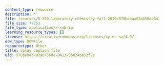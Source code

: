```yaml
---
content_type: resource
description: ''
file: /courses/5-310-laboratory-chemistry-fall-2019/970bebaa03a056de84130b024ba52f2e_J23egLCM2tc.srt
file_size: 77753
file_type: application/x-subrip
learning_resource_types: []
license: https://creativecommons.org/licenses/by-nc-sa/4.0/
ocw_type: OCWFile
resourcetype: Other
title: 3play caption file
uid: 970bebaa-03a0-56de-8413-0b024ba52f2e
---
```


